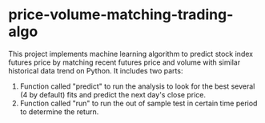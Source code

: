 # price-volume-matching-trading-algo
This project implements machine learning algorithm to predict stock index futures price by matching recent futures price and volume with similar historical data trend on Python.
It includes two parts:
1. Function called "predict" to run the analysis to look for the best several (4 by default) fits and predict the next day's close price. 
2. Function called "run" to run the out of sample test in certain time period to determine the return.

